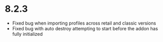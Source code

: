 # 8.2.3

- Fixed bug when importing profiles across retail and classic versions
- Fixed bug with auto destroy attempting to start before the addon has fully initialized
